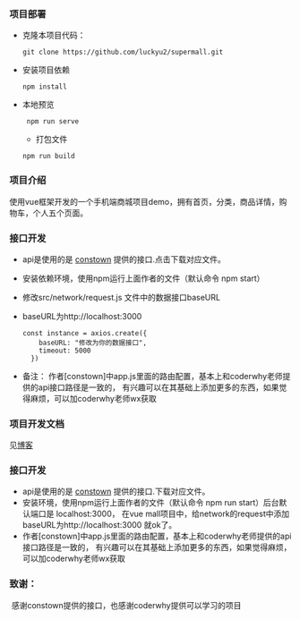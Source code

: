 ### 项目部署

- 克隆本项目代码：

    ```
    git clone https://github.com/luckyu2/supermall.git
    ```

- 安装项目依赖

    ```
    npm install
    ```

- 本地预览

   ```
    npm run serve 
   ```

  - 打包文件

  ```
  npm run build
  ```

### 项目介绍

使用vue框架开发的一个手机端商城项目demo，拥有首页，分类，商品详情，购物车，个人五个页面。

 ### 接口开发

   - api是使用的是 [constown](https://github.com/constown/mallAPI) 提供的接口.点击下载对应文件。

   - 安装依赖环境，使用npm运行上面作者的文件（默认命令 npm  start）

   - 修改src/network/request.js 文件中的数据接口baseURL

   - baseURL为http://localhost:3000

     ```
     const instance = axios.create({
         baseURL: "修改为你的数据接口",
         timeout: 5000
       })
     ```
   - 备注： 作者[constown]中app.js里面的路由配置，基本上和coderwhy老师提供的api接口路径是一致的，
   有兴趣可以在其基础上添加更多的东西，如果觉得麻烦，可以加coderwhy老师wx获取
### 项目开发文档

见[博客](https://luckyu.xyz/2021/01/13/%E7%A7%BB%E5%8A%A8%E7%AB%AFXX%E8%B4%AD%E5%95%86%E5%9F%8E%E9%A1%B9%E7%9B%AE%E5%BC%80%E5%8F%91%E6%80%9D%E8%B7%AF/)

 ### 接口开发

   - api是使用的是 [constown](https://github.com/constown/mallAPI) 提供的接口.下载对应文件。
   - 安装环境，使用npm运行上面作者的文件（默认命令 npm run start）后台默认端口是 localhost:3000，
     在vue mall项目中，给network的request中添加baseURL为http://localhost:3000
         就ok了。
 - 作者[constown]中app.js里面的路由配置，基本上和coderwhy老师提供的api接口路径是一致的，
   有兴趣可以在其基础上添加更多的东西，如果觉得麻烦，可以加coderwhy老师wx获取

 ### 致谢：

​    感谢constown提供的接口，也感谢coderwhy提供可以学习的项目